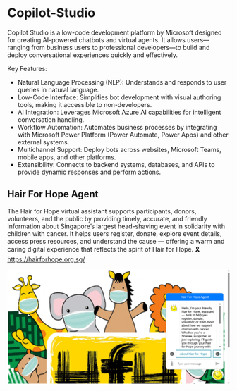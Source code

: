 # Copilot-Studio
Copilot Studio is a low-code development platform by Microsoft designed for creating AI-powered chatbots and virtual agents. It allows users—ranging from business users to professional developers—to build and deploy conversational experiences quickly and effectively.

Key Features:
- Natural Language Processing (NLP): Understands and responds to user queries in natural language.
- Low-Code Interface: Simplifies bot development with visual authoring tools, making it accessible to non-developers.
- AI Integration: Leverages Microsoft Azure AI capabilities for intelligent conversation handling.
- Workflow Automation: Automates business processes by integrating with Microsoft Power Platform (Power Automate, Power Apps) and other external systems.
- Multichannel Support: Deploy bots across websites, Microsoft Teams, mobile apps, and other platforms.
- Extensibility: Connects to backend systems, databases, and APIs to provide dynamic responses and perform actions.

## Hair For Hope Agent
The Hair for Hope virtual assistant supports participants, donors, volunteers, and the public by providing timely, accurate, and friendly information about Singapore’s largest head-shaving event in solidarity with children with cancer. It helps users register, donate, explore event details, access press resources, and understand the cause — offering a warm and caring digital experience that reflects the spirit of Hair for Hope. 🎗️ https://hairforhope.org.sg/

 ![Alt Text](https://github.com/bacdillon/Copilot-Studio-Agents/blob/main/Hair%20For%20Hope%20Agent/img/main.png)
